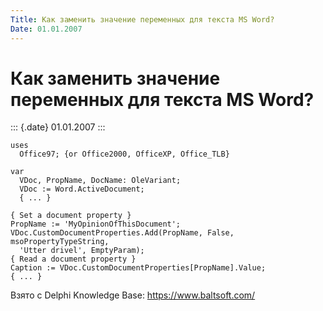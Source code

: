 ```yaml
---
Title: Как заменить значение переменных для текста MS Word?
Date: 01.01.2007
---
```



Как заменить значение переменных для текста MS Word?
====================================================

::: {.date}
01.01.2007
:::

    uses
      Office97; {or Office2000, OfficeXP, Office_TLB}
     
    var
      VDoc, PropName, DocName: OleVariant;
      VDoc := Word.ActiveDocument;
      { ... }
     
    { Set a document property }
    PropName := 'MyOpinionOfThisDocument';
    VDoc.CustomDocumentProperties.Add(PropName, False, msoPropertyTypeString,
      'Utter drivel', EmptyParam);
    { Read a document property }
    Caption := VDoc.CustomDocumentProperties[PropName].Value;
    { ... }

Взято с Delphi Knowledge Base: <https://www.baltsoft.com/>
